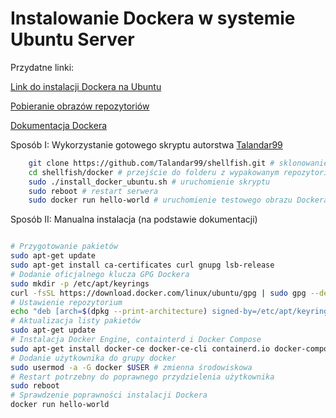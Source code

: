 # Instalowanie Dockera w systemie Ubuntu Server

Przydatne linki:

[Link do instalacji Dockera na Ubuntu](https://docs.docker.com/engine/install/ubuntu/#install-docker-engine)

[Pobieranie obrazów repozytoriów](https://hub.docker.com)

[Dokumentacja Dockera](https://docs.docker.com)

Sposób I: Wykorzystanie gotowego skryptu autorstwa [Talandar99](https://github.com/Talandar99)

```bash
    git clone https://github.com/Talandar99/shellfish.git # sklonowanie repozytorium
    cd shellfish/docker # przejście do folderu z wypakowanym repozytorium
    sudo ./install_docker_ubuntu.sh # uruchomienie skryptu
    sudo reboot # restart serwera
    sudo docker run hello-world # uruchomienie testowego obrazu Dockera
```

Sposób II: Manualna instalacja (na podstawie dokumentacji)

```bash

# Przygotowanie pakietów
sudo apt-get update
sudo apt-get install ca-certificates curl gnupg lsb-release
# Dodanie oficjalnego klucza GPG Dockera
sudo mkdir -p /etc/apt/keyrings
curl -fsSL https://download.docker.com/linux/ubuntu/gpg | sudo gpg --dearmor -o /etc/apt/keyrings/docker.gpg
# Ustawienie repozytorium
echo "deb [arch=$(dpkg --print-architecture) signed-by=/etc/apt/keyrings/docker.gpg] https://download.docker.com/linux/ubuntu $(lsb_release -cs) stable" | sudo tee /etc/apt/sources.list.d/docker.list > /dev/null
# Aktualizacja listy pakietów
sudo apt-get update
# Instalacja Docker Engine, containterd i Docker Compose
sudo apt-get install docker-ce docker-ce-cli containerd.io docker-compose-plugin
# Dodanie użytkownika do grupy docker
sudo usermod -a -G docker $USER # zmienna środowiskowa
# Restart potrzebny do poprawnego przydzielenia użytkownika
sudo reboot
# Sprawdzenie poprawności instalacji Dockera
docker run hello-world
```

